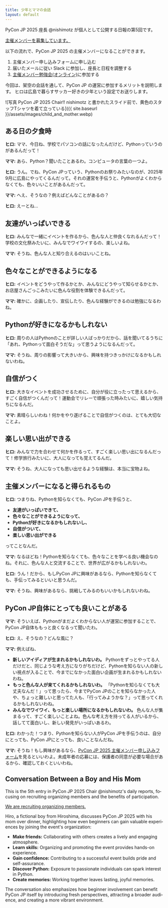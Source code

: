 ```yaml
---
title: 少年とママの会話
layout: default
---
```


PyCon JP 2025 座長 @nishimotz が個人として公開する日報の第5回です。

[主催メンバーを募集しています。](https://pyconjp.blogspot.com/2024/12/call-for-organizing-members-ja.html)

以下の流れで、PyCon JP 2025 の主催メンバーになることができます。

1. 主催メンバー申し込みフォームに申し込む
2. 届いたメールに従い Slack に参加し、座長と日程を調整する
3. [主催メンバー勉強会(オンライン)](/2024/12/07/onboarding-study.html)に参加する

今回は、架空の会話を通して、PyCon JP の運営に参加するメリットを説明します。
ヒロは広島で暮らすサッカー好きの少年という設定でお送りします。

<div class="image-center">
![写真 PyCon JP 2025 Chair!! nishimotz と書かれたスライド前で、黄色のスタッフTシャツを着て立っている]({{ site.baseurl }}/assets/images/child_and_mother.webp)
</div>

## ある日の夕食時

**ヒロ:** ママ、今日ね、学校でパソコンの話になったんだけど、Pythonっていうのがあるんだって！  

**ママ:** あら、Python？聞いたことあるわ。コンピュータの言葉の一つよ。  

**ヒロ:** うん。でね、PyCon JPっていう、Pythonのお祭りみたいなのが、2025年9月に広島にやってくるんだって。それの運営を手伝うと、Pythonがよくわからなくても、色々いいことがあるんだって。

**ママ:** へえ、そうなの？例えばどんなことがあるの？  

**ヒロ:** えーとね…

## 友達がいっぱいできる

**ヒロ:** みんなで一緒にイベントを作るから、色んな人と仲良くなれるんだって！学校の文化祭みたいに、みんなでワイワイするの、楽しいよね。

**ママ:** そうね、色んな人と知り合えるのはいいことね。  

## 色々なことができるようになる

**ヒロ:** イベントをどうやって作るかとか、みんなにどうやって知らせるかとか、お店屋さんごっこみたいに色んな役割を体験できるんだって。

**ママ:** 確かに、企画したり、宣伝したり、色んな経験ができるのは勉強になるわね。  

## Pythonが好きになるかもしれない

**ヒロ:** 周りの人はPythonのことが詳しい人ばっかりだから、話を聞いてるうちに「あれ、Pythonって面白そうだな」って思うようになるんだって。

**ママ:** そうね、周りの影響って大きいから、興味を持つきっかけになるかもしれないわね。  

## 自信がつく

**ヒロ:** 大きなイベントを成功させるために、自分が役に立ったって思えるから、すごく自信がつくんだって！運動会でリレーで頑張った時みたいに、嬉しい気持ちになるんだ。

**ママ:** 素晴らしいわね！何かをやり遂げることで自信がつくのは、とても大切なことよ。  

## 楽しい思い出ができる

**ヒロ:** みんなで力を合わせて何かを作るって、すごく楽しい思い出になるんだって！修学旅行みたいに、大人になっても覚えてるんだ。

**ママ:** そうね、大人になっても思い出せるような経験は、本当に宝物よね。

## 主催メンバーになると得られるもの

**ヒロ:** つまりね、Pythonを知らなくても、PyCon JPを手伝うと、

* **友達がいっぱいできて、**  
* **色々なことができるようになって、**  
* **Pythonが好きになるかもしれないし、**  
* **自信がついて、**  
* **楽しい思い出ができる**

ってことなんだ。

**ママ:** なるほどね！Pythonを知らなくても、色々なことを学べる良い機会なのね。それに、色んな人と交流することで、世界が広がるかもしれないわ。

**ヒロ:** うん！だから、もしPyCon JPに興味があるなら、Pythonを知らなくても、手伝ってみるといいと思うんだ。

**ママ:** そうね、興味があるなら、挑戦してみるのもいいかもしれないわね。  

## PyCon JP自体にとっても良いことがある

**ママ:** そういえば、Pythonがまだよくわからない人が運営に参加することで、PyCon JP自体ももっと良くなるって聞いたわ。  

**ヒロ:** え、そうなの？どんな風に？  

**ママ:** 例えばね、

* **新しいアイディアが生まれるかもしれないわ。** Pythonをずっとやってる人だけだと、同じような考え方になりがちだけど、Pythonを知らない人の新しい視点が入ることで、今までになかった面白い企画が生まれるかもしれないわね。  
* **もっと色んな人が来てくれるかもしれないわ。** 「Pythonを知らなくても大丈夫なんだ！」って思ったら、今までPyCon JPのことを知らなかった人や、ちょっと難しいと思ってた人も、「行ってみようかな？」って思ってくれるかもしれないわね。  
* **みんなでワイワイ、もっと楽しい場所になるかもしれないわ。** 色んな人が集まるって、すごく楽しいことよね。色んな考え方を持ってる人がいるから、話してて面白いし、新しい発見がいっぱいあるわ。

**ヒロ:** わかった！つまり、Pythonを知らない人がPyCon JPを手伝うのは、自分にとっても、PyCon JPにとっても、良いことなんだね。

**ママ:** そうね！もし興味があるなら、[PyCon JP 2025 主催メンバー申し込みフォーム](https://forms.gle/7irqYKhZVj7AY7LfA)を見るといいわよ。未成年者の応募には、保護者の同意が必要な場合があるから、確認しておくといいわね。

<section lang="en" class="my-5 md:my-8 lg:my-10" aria-labelledby="conversation-between-a-boy-and-his-mom">

## Conversation Between a Boy and His Mom

This is the 5th entry in PyCon JP 2025 Chair @nishimotz's daily reports, focusing on recruiting organizing members and the benefits of participation.

[We are recruiting organizing members.](https://forms.gle/7irqYKhZVj7AY7LfA)

Hiro, a fictional boy from Hiroshima, discusses PyCon JP 2025 with his mom over dinner, highlighting how even beginners can gain valuable experiences by joining the event's organization:

- **Make friends:** Collaborating with others creates a lively and engaging atmosphere.  
- **Learn skills:** Organizing and promoting the event provides hands-on experience.  
- **Gain confidence:** Contributing to a successful event builds pride and self-assurance.  
- **Discover Python:** Exposure to passionate individuals can spark interest in Python.  
- **Create memories:** Working together leaves lasting, joyful memories.

The conversation also emphasizes how beginner involvement can benefit PyCon JP itself by introducing fresh perspectives, attracting a broader audience, and creating a more vibrant environment.
</section>
